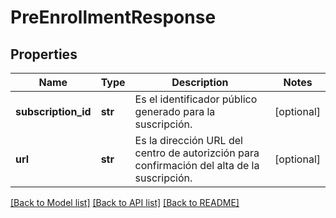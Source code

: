 # PreEnrollmentResponse

## Properties
Name | Type | Description | Notes
------------ | ------------- | ------------- | -------------
**subscription_id** | **str** | Es el identificador público generado para la suscripción. | [optional] 
**url** | **str** | Es la dirección URL del centro de autorizción para confirmación del alta de la suscripción. | [optional] 

[[Back to Model list]](../README.md#documentation-for-models) [[Back to API list]](../README.md#documentation-for-api-endpoints) [[Back to README]](../README.md)


